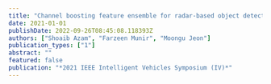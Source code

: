 ```yaml
---
title: "Channel boosting feature ensemble for radar-based object detection"
date: 2021-01-01
publishDate: 2022-09-26T08:45:08.118393Z
authors: ["Shoaib Azam", "Farzeen Munir", "Moongu Jeon"]
publication_types: ["1"]
abstract: ""
featured: false
publication: "*2021 IEEE Intelligent Vehicles Symposium (IV)*"
---
```


